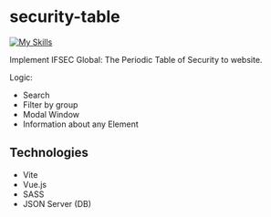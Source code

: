 # security-table
[![My Skills](https://skills.thijs.gg/icons?i=java,kotlin,nodejs,figma&theme=light)](https://skills.thijs.gg)

Implement IFSEC Global: The Periodic Table of Security to website.

Logic:
- Search
- Filter by group
- Modal Window
- Information about any Element

## Technologies
- Vite
- Vue.js
- SASS
- JSON Server (DB)

